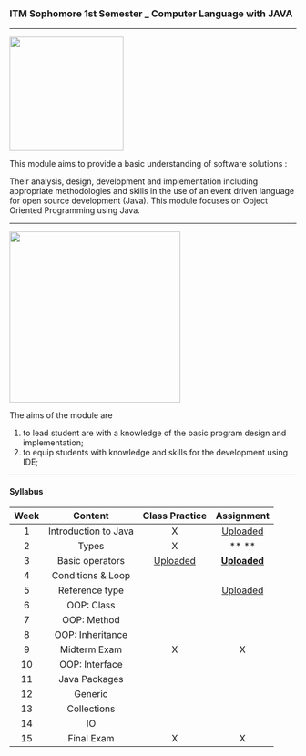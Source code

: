### ITM Sophomore 1st Semester _ Computer Language with JAVA


***********************************

<img src="https://www.vectorlogo.zone/logos/java/java-ar21.svg" width="200">


This module aims to provide a basic understanding of software solutions :

Their analysis, design, development and implementation including appropriate methodologies and skills in the use of an event driven language for open source development (Java). This module focuses on Object Oriented Programming using Java. 


***********************************

<img src="https://velog.velcdn.com/images/codemcd/post/9984153d-1f8f-4133-a688-82b91685e004/intellij_idea_logo.png" width="300">


The aims of the module are
1) to lead student are with a knowledge of the basic program design and implementation;
2) to equip students with knowledge and skills for the development using IDE; 


***********************************


#### Syllabus

|Week|Content|Class Practice|Assignment|
|:---:|:---:|:---:|:---:|
| 1 | Introduction to Java | X | [Uploaded](https://github.com/saeyeonn/Computer-Language/tree/main/01%20Hello%20World%20_%20Assignment) |
| 2 |	Types | X | ** ** |
| 3 | Basic operators | [Uploaded](https://github.com/saeyeonn/Computer-Language/tree/main/02%20Basic%20Operator%20_%20Class) | **[Uploaded](https://github.com/saeyeonn/Computer-Language/tree/main/02%20Basic%20Operator%20_%20Assignment)** |
| 4 |	Conditions & Loop |||
| 5 |	Reference type ||[Uploaded](https://github.com/saeyeonn/Java_univ/tree/main/03%20Control%20flow%20and%20Array%20_%20Assignment)|
| 6 |	OOP: Class |||
| 7 |	OOP: Method |||
| 8 |	OOP: Inheritance |||
| 9 | Midterm Exam | X | X |
| 10 | OOP: Interface |||
| 11 | Java Packages |||
| 12 | Generic |||
| 13 | Collections |||
| 14 | IO |||
| 15 | Final Exam | X | X |